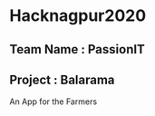 # Hacknagpur2020
## Team Name : PassionIT                             
## Project : Balarama

An App for the Farmers